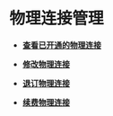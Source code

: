 # 物理连接管理<a name="zh-cn_topic_0166140206"></a>

-   **[查看已开通的物理连接](查看已开通的物理连接.md)**  

-   **[修改物理连接](修改物理连接.md)**  

-   **[退订物理连接](退订物理连接.md)**  

-   **[续费物理连接](续费物理连接.md)**  


